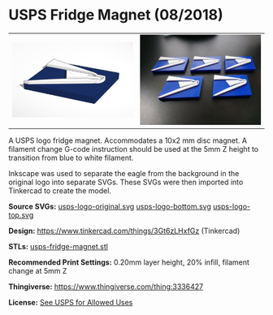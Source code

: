 # USPS Fridge Magnet (08/2018)

<table>
<tr>
<td><a href="images/rendering.png"><img src="images/rendering.thumb.png" alt="Rendering"/></a></td>
<td><a href="images/photo.jpg"><img src="images/photo.thumb.jpg" alt="Photo"/></a></td>
</tr>
</table>

A USPS logo fridge magnet. Accommodates a 10x2 mm disc magnet. A filament change G-code instruction should be used at the 5mm Z height to transition from blue to white filament.

Inkscape was used to separate the eagle from the background in the original logo into separate SVGs. These SVGs were then imported into Tinkercad to create the model.

**Source SVGs:** [usps-logo-original.svg](usps-logo-original.svg) [usps-logo-bottom.svg](usps-logo-bottom.svg) [usps-logo-top.svg](usps-logo-top.svg)

**Design:** https://www.tinkercad.com/things/3Gt6zLHxfGz (Tinkercad)

**STLs:** [usps-fridge-magnet.stl](stls/usps-fridge-magnet.stl)

**Recommended Print Settings:** 0.20mm layer height, 20% infill, filament change at 5mm Z

**Thingiverse:** https://www.thingiverse.com/thing:3336427

**License:** [See USPS for Allowed Uses](https://about.usps.com/doing-business/rights-permissions/common-use-trademarks-copyrights.htm)
